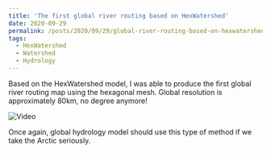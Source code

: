 ```yaml
---
title: 'The first global river routing based on HexWatershed'
date: 2020-09-29
permalink: /posts/2020/09/29/global-river-routing-based-on-hexwatershed/
tags:
  - HexWatershed
  - Watershed
  - Hydrology
---
```

Based on the HexWatershed model, I was able to produce the first global river routing map using the hexagonal mesh. Global resolution is approximately 80km, no degree anymore!

![Video]({https://youtu.be/t86fTpJX9Es})

Once again, global hydrology model should use this type of method if we take the Arctic seriously.